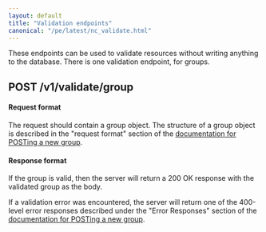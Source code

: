 ```yaml
---
layout: default
title: "Validation endpoints"
canonical: "/pe/latest/nc_validate.html"
---
```


These endpoints can be used to validate resources without writing anything to the database.
There is one validation endpoint, for groups.

## POST /v1/validate/group

#### Request format

The request should contain a group object.
The structure of a group object is described in the "request format" section of the [documentation for POSTing a new group](./nc_groups.html#post-v1groups).

#### Response format

If the group is valid, then the server will return a 200 OK response with the validated group as the body.

If a validation error was encountered, the server will return one of the 400-level error responses described under the "Error Responses" section of the [documentation for POSTing a new group](./nc_groups.html#post-v1groups).
